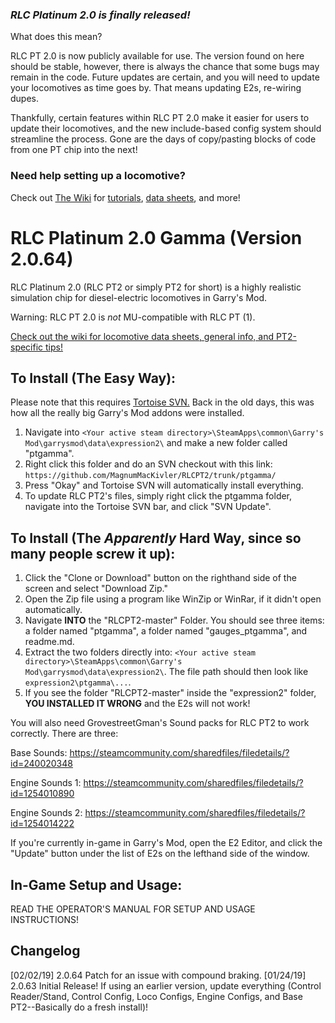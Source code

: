 ### *RLC Platinum 2.0 is finally released!*

What does this mean?

RLC PT 2.0 is now publicly available for use. The version found on here should be stable, however, there is always the chance that some bugs may remain in the code. Future updates are certain, and you will need to update your locomotives as time goes by. That means updating E2s, re-wiring dupes.

Thankfully, certain features within RLC PT 2.0 make it easier for users to update their locomotives, and the new include-based config system should streamline the process. Gone are the days of copy/pasting blocks of code from one PT chip into the next!

### Need help setting up a locomotive?

Check out [The Wiki](https://github.com/MagnumMacKivler/RLCPT2/wiki) for [tutorials](https://github.com/MagnumMacKivler/RLCPT2/wiki/Configuring-Locomotives-in-RLC-PT2), [data sheets](https://github.com/MagnumMacKivler/RLCPT2/wiki/Locomotive-Data-Sheets), and more!

# RLC Platinum 2.0 Gamma (Version 2.0.64)

RLC Platinum 2.0 (RLC PT2 or simply PT2 for short) is a highly realistic simulation chip for diesel-electric locomotives in Garry's Mod.

Warning: RLC PT 2.0 is *not* MU-compatible with RLC PT (1).

[Check out the wiki for locomotive data sheets, general info, and PT2-specific tips!](https://github.com/MagnumMacKivler/RLCPT2/wiki)

## To Install (The Easy Way):

Please note that this requires [Tortoise SVN.](https://tortoisesvn.net/downloads.html) Back in the old days, this was how all the really big Garry's Mod addons were installed.

1. Navigate into `<Your active steam directory>\SteamApps\common\Garry's Mod\garrysmod\data\expression2\` and make a new folder called "ptgamma".
2. Right click this folder and do an SVN checkout with this link:
`https://github.com/MagnumMacKivler/RLCPT2/trunk/ptgamma/`
3. Press "Okay" and Tortoise SVN will automatically install everything.
4. To update RLC PT2's files, simply right click the ptgamma folder, navigate into the Tortoise SVN bar, and click "SVN Update".

## To Install (The *Apparently* Hard Way, since so many people screw it up):

1. Click the "Clone or Download" button on the righthand side of the screen and select "Download Zip."
2. Open the Zip file using a program like WinZip or WinRar, if it didn't open automatically.
3. Navigate __INTO__ the "RLCPT2-master" Folder. You should see three items: a folder named "ptgamma", a folder named "gauges_ptgamma", and readme.md.
4. Extract the two folders directly into: `<Your active steam directory>\SteamApps\common\Garry's Mod\garrysmod\data\expression2\`.
The file path should then look like `expression2\ptgamma\...`.
5. If you see the folder "RLCPT2-master" inside the "expression2" folder, __YOU INSTALLED IT WRONG__ and the E2s will not work!

You will also need GrovestreetGman's Sound packs for RLC PT2 to work correctly. There are three:

Base Sounds: https://steamcommunity.com/sharedfiles/filedetails/?id=240020348

Engine Sounds 1: https://steamcommunity.com/sharedfiles/filedetails/?id=1254010890

Engine Sounds 2: https://steamcommunity.com/sharedfiles/filedetails/?id=1254014222

If you're currently in-game in Garry's Mod, open the E2 Editor, and click the "Update" button under the list of E2s on the lefthand side of the window.

## In-Game Setup and Usage:

READ THE OPERATOR'S MANUAL FOR SETUP AND USAGE INSTRUCTIONS!

## Changelog

[02/02/19] 2.0.64 Patch for an issue with compound braking.
[01/24/19] 2.0.63 Initial Release! If using an earlier version, update everything (Control Reader/Stand, Control Config, Loco Configs, Engine Configs, and Base PT2--Basically do a fresh install)!
